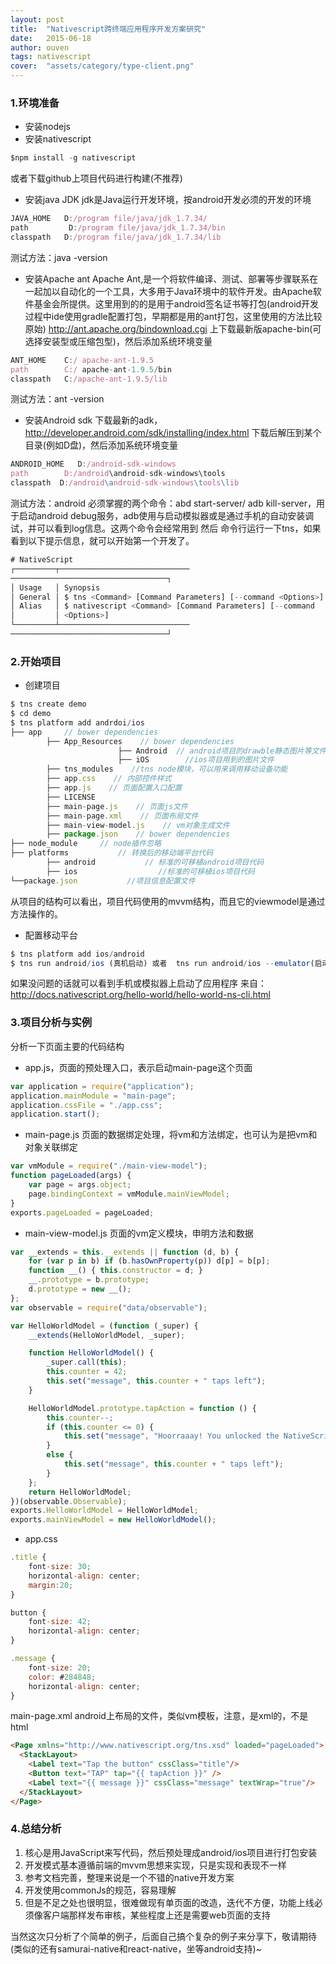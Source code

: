 ```yaml
---
layout: post
title:  "Nativescript跨终端应用程序开发方案研究"
date:   2015-06-18
author: ouven
tags: nativescript
cover:  "assets/category/type-client.png"
---
```


### 1.环境准备
- 安装nodejs
- 安装nativescript

```javascript
$npm install -g nativescript
```

或者下载github上项目代码进行构建(不推荐)
- 安装java JDK
jdk是Java运行开发环境，按android开发必须的开发的环境
    
```javascript
JAVA_HOME   D:/program file/java/jdk_1.7.34/
path         D:/program file/java/jdk_1.7.34/bin
classpath   D:/program file/java/jdk_1.7.34/lib
```

测试方法：java -version

- 安装Apache ant
Apache Ant,是一个将软件编译、测试、部署等步骤联系在一起加以自动化的一个工具，大多用于Java环境中的软件开发。由Apache软件基金会所提供。这里用到的的是用于android签名证书等打包(android开发过程中ide使用gradle配置打包，早期都是用的ant打包，这里使用的方法比较原始)
http://ant.apache.org/bindownload.cgi 上下载最新版apache-bin(可选择安装型或压缩包型)，然后添加系统环境变量

```javascript
ANT_HOME    C:/ apache-ant-1.9.5
path        C:/ apache-ant-1.9.5/bin
classpath   C:/apache-ant-1.9.5/lib
```

测试方法：ant -version

- 安装Android sdk
下载最新的adk，http://developer.android.com/sdk/installing/index.html 下载后解压到某个目录(例如D盘)，然后添加系统环境变量

```javascript
ANDROID_HOME   D:/android-sdk-windows
path        D:/android\android-sdk-windows\tools
classpath  D:/android\android-sdk-windows\tools\lib
```

测试方法：android
必须掌握的两个命令：abd start-server/ adb kill-server，用于启动android debug服务，adb使用与启动模拟器或是通过手机的自动安装调试，并可以看到log信息。这两个命令会经常用到
然后 命令行运行一下tns，如果看到以下提示信息，就可以开始第一个开发了。

```javascript
# NativeScript
┌─────────┬─────────────────────────────
───────────────────────────────────┐
│ Usage   │ Synopsis                                                       │
│ General │ $ tns <Command> [Command Parameters] [--command <Options>]     │
│ Alias   │ $ nativescript <Command> [Command Parameters] [--command       │
│         │ <Options>]                                                     │
└─────────┴─────────────────────────────
───────────────────────────────────┘
```

### 2.开始项目
- 创建项目

```javascript
$ tns create demo
$ cd demo
$ tns platform add andrdoi/ios
├── app     // bower dependencies
        ├── App_Resources    // bower dependencies
                        ├── Android  // android项目的drawble静态图片等文件，项目转换的时候直接拷贝到android项目下
                        ├── iOS        //ios项目用到的图片文件
        ├── tns_modules    //tns node模块，可以用来调用移动设备功能
        ├── app.css    // 内部控件样式
        ├── app.js    // 页面配置入口配置
        ├── LICENSE
        ├── main-page.js    // 页面js文件
        ├── main-page.xml    // 页面布局文件
        ├── main-view-model.js    // vm对象生成文件
        ├── package.json    // bower dependencies
├── node_module     // node插件忽略
├── platforms           // 转换后的移动端平台代码
        ├── android           // 标准的可移植android项目代码
        ├── ios                  //标准的可移植ios项目代码
└──package.json           //项目信息配置文件 
```
从项目的结构可以看出，项目代码使用的mvvm结构，而且它的viewmodel是通过方法操作的。

- 配置移动平台

```javascript
$ tns platform add ios/android
$ tns run android/ios (真机启动) 或者  tns run android/ios --emulator(启动模拟器)
```

如果没问题的话就可以看到手机或模拟器上启动了应用程序
来自： http://docs.nativescript.org/hello-world/hello-world-ns-cli.html

### 3.项目分析与实例
分析一下页面主要的代码结构
- app.js，页面的预处理入口，表示启动main-page这个页面

```javascript
var application = require("application");
application.mainModule = "main-page";
application.cssFile = "./app.css";
application.start();
```

- main-page.js 页面的数据绑定处理，将vm和方法绑定，也可认为是把vm和对象关联绑定

```javascript
var vmModule = require("./main-view-model");
function pageLoaded(args) {
    var page = args.object;
    page.bindingContext = vmModule.mainViewModel;
}
exports.pageLoaded = pageLoaded;
```

- main-view-model.js 页面的vm定义模块，申明方法和数据

```javascript
var __extends = this.__extends || function (d, b) {
    for (var p in b) if (b.hasOwnProperty(p)) d[p] = b[p];
    function __() { this.constructor = d; }
    __.prototype = b.prototype;
    d.prototype = new __();
};
var observable = require("data/observable");

var HelloWorldModel = (function (_super) {
    __extends(HelloWorldModel, _super);

    function HelloWorldModel() {
        _super.call(this);
        this.counter = 42;
        this.set("message", this.counter + " taps left");
    }

    HelloWorldModel.prototype.tapAction = function () {
        this.counter--;
        if (this.counter <= 0) {
            this.set("message", "Hoorraaay! You unlocked the NativeScript clicker achievement!");
        }
        else {
            this.set("message", this.counter + " taps left");
        }
    };
    return HelloWorldModel;
})(observable.Observable);
exports.HelloWorldModel = HelloWorldModel;
exports.mainViewModel = new HelloWorldModel();
```

- app.css

```javascript
.title {
    font-size: 30;
    horizontal-align: center;
    margin:20;
}

button {
    font-size: 42;
    horizontal-align: center;
}

.message {
    font-size: 20;
    color: #284848;
    horizontal-align: center;
}
```

main-page.xml android上布局的文件，类似vm模板，注意，是xml的，不是html

```html
<Page xmlns="http://www.nativescript.org/tns.xsd" loaded="pageLoaded">
  <StackLayout>
    <Label text="Tap the button" cssClass="title"/>
    <Button text="TAP" tap="{{ tapAction }}" />
    <Label text="{{ message }}" cssClass="message" textWrap="true"/>
  </StackLayout>
</Page>
```

### 4.总结分析
1. 核心是用JavaScript来写代码，然后预处理成android/ios项目进行打包安装
2. 开发模式基本遵循前端的mvvm思想来实现，只是实现和表现不一样
3. 参考文档完善，整理来说是一个不错的native开发方案
4. 开发使用commonJs的规范，容易理解
5. 但是不足之处也很明显，很难做现有单页面的改造，迭代不方便，功能上线必须像客户端那样发布审核，某些程度上还是需要web页面的支持

当然这次只分析了个简单的例子，后面自己搞个复杂的例子来分享下，敬请期待(类似的还有samurai-native和react-native，坐等android支持)~